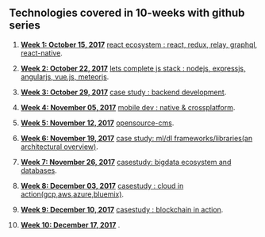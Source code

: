 ## Technologies covered in 10-weeks with github series


1. **[Week 1: October 15, 2017](https://github.com/gopala-kr/weekend-with-github/tree/master/Projects-Blogs/01-react-ecosystem)** [react ecosystem : react, redux, relay, graphql, react-native](https://github.com/gopala-kr/weekend-with-github/blob/master/Projects-Blogs/01-react-ecosystem/README.md).


2. **[Week 2: October 22, 2017](https://github.com/gopala-kr/weekend-with-github/tree/master/Projects-Blogs/02-lets-complete-js-stack)** [lets complete js stack : nodejs, expressjs, angularjs, vue.js, meteorjs](https://github.com/gopala-kr/weekend-with-github/blob/master/Projects-Blogs/02-lets-complete-js-stack/README.md).


3. **[Week 3: October 29, 2017](https://github.com/gopala-kr/weekend-with-github/blob/master/Projects-Blogs/03-backend-development/README.md)** [case study : backend development](https://github.com/gopala-kr/weekend-with-github/blob/master/Projects-Blogs/03-backend-development/README.md).


4. **[Week 4: November 05, 2017](https://github.com/gopala-kr/weekend-with-github/tree/master/Projects-Blogs/04-mobile-dev)** [mobile dev : native & crossplatform](https://github.com/gopala-kr/weekend-with-github/tree/master/Projects-Blogs/04-mobile-dev).


5. **[Week 5: November 12, 2017](https://github.com/gopala-kr/weekend-with-github/tree/master/Projects-Blogs/05-opensource-cms)** [opensource-cms](https://github.com/gopala-kr/weekend-with-github/tree/master/Projects-Blogs/05-opensource-cms).

6. **[Week 6: November 19, 2017](https://github.com/gopala-kr/weekend-with-github/tree/master/Projects-Blogs/06-ml-dl-frameworks)** [case study: ml/dl frameworks/libraries(an architectural overview)](https://github.com/gopala-kr/weekend-with-github/tree/master/Projects-Blogs/06-ml-dl-frameworks).

7. **[Week 7: November 26, 2017](https://github.com/gopala-kr/weekend-with-github/tree/master/Projects-Blogs/07-bigdata-databases)** [casestudy: bigdata ecosystem and databases](https://github.com/gopala-kr/weekend-with-github/tree/master/Projects-Blogs/07-bigdata-databases).

8. **[Week 8: December 03, 2017](https://github.com/gopala-kr/weekend-with-github/tree/master/Projects-Blogs/08-cloud-in-action)** [casestudy : cloud in action(gcp,aws,azure,bluemix)](https://github.com/gopala-kr/weekend-with-github/tree/master/Projects-Blogs/08-cloud-in-action).


9. **[Week 9: December 10, 2017](https://github.com/gopala-kr/weekend-with-github/tree/master/Projects-Blogs/09-blockchain-in-action)** [casestudy : blockchain in action](https://github.com/gopala-kr/weekend-with-github/tree/master/Projects-Blogs/09-blockchain-in-action).

10. **[Week 10: December 17, 2017]()** []().

